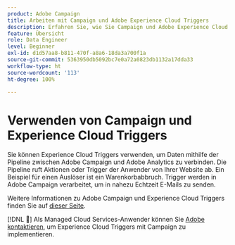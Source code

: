 ```yaml
---
product: Adobe Campaign
title: Arbeiten mit Campaign und Adobe Experience Cloud Triggers
description: Erfahren Sie, wie Sie Campaign und Adobe Experience Cloud Triggers gemeinsam verwenden können
feature: Übersicht
role: Data Engineer
level: Beginner
exl-id: d1d57aa8-b811-470f-a8a6-18da3a700f1a
source-git-commit: 5363950db5092bc7e0a72a0823db1132a17dda33
workflow-type: ht
source-wordcount: '113'
ht-degree: 100%

---
```


# Verwenden von Campaign und Experience Cloud Triggers

Sie können Experience Cloud Triggers verwenden, um Daten mithilfe der Pipeline zwischen Adobe Campaign und Adobe Analytics zu verbinden. Die Pipeline ruft Aktionen oder Trigger der Anwender von Ihrer Website ab. Ein Beispiel für einen Auslöser ist ein Warenkorbabbruch. Trigger werden in Adobe Campaign verarbeitet, um in nahezu Echtzeit E-Mails zu senden.

Weitere Informationen zu Adobe Campaign und Experience Cloud Triggers finden Sie auf [dieser Seite](https://experienceleague.adobe.com/docs/campaign-classic/using/integrating-with-adobe-experience-cloud/experience-triggers/about-triggers.html?lang=de).

[!DNL :speech_balloon:] Als Managed Cloud Services-Anwender können Sie [Adobe kontaktieren](../start/campaign-faq.md#support), um Experience Cloud Triggers mit Campaign zu implementieren.
